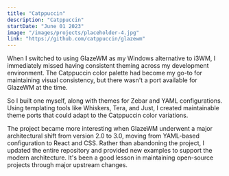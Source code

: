 ```yaml
---
title: "Catppuccin"
description: "Catppuccin"
startDate: "June 01 2023"
image: "/images/projects/placeholder-4.jpg"
link: "https://github.com/catppuccin/glazewm"
---
```


When I switched to using GlazeWM as my Windows alternative to i3WM, I immediately missed having consistent theming across my development environment. The Catppuccin color palette had become my go-to for maintaining visual consistency, but there wasn't a port available for GlazeWM at the time.

So I built one myself, along with themes for Zebar and YAML configurations. Using templating tools like Whiskers, Tera, and Just, I created maintainable theme ports that could adapt to the Catppuccin color variations.

The project became more interesting when GlazeWM underwent a major architectural shift from version 2.0 to 3.0, moving from YAML-based configuration to React and CSS. Rather than abandoning the project, I updated the entire repository and provided new examples to support the modern architecture. It's been a good lesson in maintaining open-source projects through major upstream changes.
